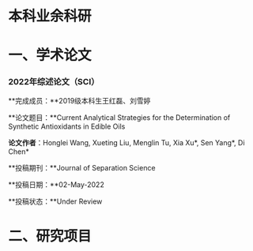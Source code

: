 # 本科业余科研

# 一、学术论文

### 2022年综述论文（SCI）

**完成成员：**2019级本科生王红磊、刘雪婷

**论文题目：**Current Analytical Strategies for the Determination of Synthetic Antioxidants in Edible Oils

**论文作者**：Honglei Wang, Xueting Liu, Menglin Tu, Xia Xu\*, Sen Yang\*, Di Chen\*

**投稿期刊：**Journal of Separation Science

**投稿日期：**02-May-2022

**投稿状态：**Under Review



# 二、研究项目





